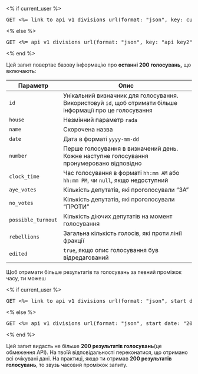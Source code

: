 <% if current_user %>
<pre>GET <%= link_to api_v1_divisions_url(format: "json", key: current_user.api_key), api_v1_divisions_url(format: "json", key: current_user.api_key) %></pre>
<% else %>
<pre>GET <%= api_v1_divisions_url(format: "json", key: "api_key2").gsub("api_key2", "[api_key]") %></pre>
<% end %>

Цей запит повертає базову інформацію про **останні 200 голосувань,** що включають:

Параметр           | Опис
------------------ | -----------------------------------------------------------
`id`               | Унікальний визначник для голосування. Використовуй `id`, щоб отримати більше інформації про це голосування 
`house`            | Незмінний параметр `rada`
`name`             | Скорочена назва
`date`             | Дата в форматі `yyyy-mm-dd`
`number`           | Перше голосування в визначений день. Кожне наступне голосування пронумеровано відповідно
`clock_time`       | Час голосування в форматі `hh:mm AM` або `hh:mm PM`, чи `null`, якщо недоступний
`aye_votes`        | Кількість депутатів, які проголосували “ЗА”
`no_votes`         | Кількість депутатів, які проголосували “ПРОТИ”
`possible_turnout` | Кількість діючих депутатів на момент голосування
`rebellions`       | Загальна кількість голосів, які проти лінії фракції
`edited`           | `true`, якщо опис голосування був відредагований

Щоб отримати більше результатів та голосувань за певний проміжок часу, ти можеш 

<% if current_user %>
<pre>GET <%= link_to api_v1_divisions_url(format: "json", start_date: "2014-08-01", end_date: "2014-09-01", house: "rada", key: current_user.api_key), api_v1_divisions_url(format: "json", start_date: "2014-08-01", end_date: "2014-09-01", house: "rada", key: current_user.api_key) %></pre>
<% else %>
<pre>GET <%= api_v1_divisions_url(format: "json", start_date: "2014-08-01", end_date: "2014-09-01", house: "rada") + '&key=[api_key]' %></pre>
<% end %>

Цей запит видасть не більше **200 результатів голосувань**(це обмеження API). На твоїй відповідальності переконатися, що отримано всі очікувані дані. На практиці, якщо ти отримав **200 результатів голосувань**, то звузь часовий проміжок запиту.   

